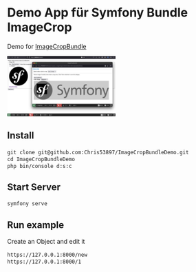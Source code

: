 Demo App für Symfony Bundle ImageCrop
=========

Demo for [ImageCropBundle](https://github.com/anacona16/ImageCropBundle)

<img src="doc/images/image_crop.png" width="50%" alt="ImageCrop" title="ImageCrop" />

## Install

    git clone git@github.com:Chris53897/ImageCropBundleDemo.git
    cd ImageCropBundleDemo
    php bin/console d:s:c

## Start Server 

    symfony serve

## Run example

Create an Object and edit it

    https://127.0.0.1:8000/new
    https://127.0.0.1:8000/1
    